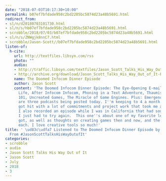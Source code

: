 ```yaml
---
date: "2018-07-03T10:17:30+10:00"
permalink: b07ef7bfdade958c2bd2205bc5874d23a48b5691.html
redirect_from:
- sl/n/d20180703101730.html
- sl/n/s/hb07ef7bfdade958c2bd2205bc5874d23a48b5691.html
- scrobble/2018/07/03/b07ef7bfdade958c2bd2205bc5874d23a48b5691.html
- sl/n/s/ZNWgjk8nnC7.html
- scrobble/Jason-Scott//b07ef7bfdade958c2bd2205bc5874d23a48b5691.html
listen-of:
  h-cite:
    url: http://textfiles.libsyn.com/rss
    photo: ""
    audio:
    - http://traffic.libsyn.com/textfiles/Jason_Scott_Talks_His_Way_Out_of_It_-_Episode_31.mp3?dest-id=574323
    - http://archive.org/download/Jason_Scott_Talks_His_Way_Out_of_It-Podcast-by-Jason_Scott/The_Doomed_Infocom_Dinner_Episode.mp3
    name: The Doomed Infocom Dinner Episode
    author: Jason Scott
    content: 'The Doomed Infocom Dinner Episode: The Eye-Opening E-mail, An Infocom
      Life, After Infocom Infocom, Phoning in a Text Adventure, Thaumistry, Spellcasting
      101, Uncreated Games, The Miracle of Game Engines. Plus: Emergency Room. There
      are three podcasts being posted today. I''m keeping to 4 a month and I just
      got hit with a lot of commitments and project work that took me away from recording.
      I also recorded an episode while I was in California that had sound so terrible
      I just had to try again.  This one''s about one of my favorite letters I ever
      got, as well as thoughts on creating games then and now, and the benefits of
      each. I love creative tools so much!'
title: ' \ud83c\udfa7 Listened to The Doomed Infocom Dinner Episode by @textfiles
  From #JasonScottTalksHisWayOutofIt'
categories:
- scrobble
- audio
- Jason Scott Talks His Way Out of It
- Jason Scott
- July
- 2018
- 3
---
```

